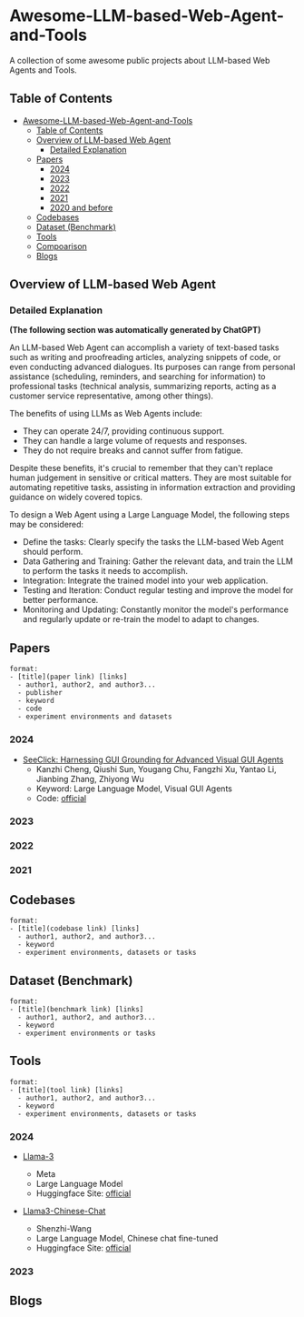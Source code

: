 # Awesome-LLM-based-Web-Agent-and-Tools
A collection of some awesome public projects about LLM-based Web Agents and Tools. 

## Table of Contents

- [Awesome-LLM-based-Web-Agent-and-Tools](#awesome-llm-based-web-agent-and-tools)
  - [Table of Contents](#table-of-contents)
  - [Overview of LLM-based Web Agent](#overview-of-llm-based-web-agent)
    - [Detailed Explanation](#detailed-explanation)
  - [Papers](#papers)
    - [2024](#2024)
    - [2023](#2023)
    - [2022](#2022)
    - [2021](#2021)
    - [2020 and before](#2020-and-before)
  - [Codebases](#codebases)
  - [Dataset (Benchmark)](#dataset)
  - [Tools](#tools)
  - [Compoarison](#comparison)
  - [Blogs](#blogs)

## Overview of LLM-based Web Agent

### Detailed Explanation 
**(The following section was automatically generated by ChatGPT)**

An LLM-based Web Agent can accomplish a variety of text-based tasks such as writing and proofreading articles, analyzing snippets of code, or even conducting advanced dialogues. Its purposes can range from personal assistance (scheduling, reminders, and searching for information) to professional tasks (technical analysis, summarizing reports, acting as a customer service representative, among other things).

The benefits of using LLMs as Web Agents include:

  - They can operate 24/7, providing continuous support.
  - They can handle a large volume of requests and responses.
  - They do not require breaks and cannot suffer from fatigue.

Despite these benefits, it's crucial to remember that they can't replace human judgement in sensitive or critical matters. They are most suitable for automating repetitive tasks, assisting in information extraction and providing guidance on widely covered topics.

To design a Web Agent using a Large Language Model, the following steps may be considered:

  - Define the tasks: Clearly specify the tasks the LLM-based Web Agent should perform.
  - Data Gathering and Training: Gather the relevant data, and train the LLM to perform the tasks it needs to accomplish.
  - Integration: Integrate the trained model into your web application.
  - Testing and Iteration: Conduct regular testing and improve the model for better performance.
  - Monitoring and Updating: Constantly monitor the model's performance and regularly update or re-train the model to adapt to changes.


## Papers

```
format:
- [title](paper link) [links]
  - author1, author2, and author3...
  - publisher
  - keyword
  - code
  - experiment environments and datasets
```
### 2024
- [SeeClick: Harnessing GUI Grounding for Advanced Visual GUI Agents](https://arxiv.org/pdf/2401.10935.pdf)
  - Kanzhi Cheng, Qiushi Sun, Yougang Chu, Fangzhi Xu, Yantao Li, Jianbing Zhang, Zhiyong Wu
  - Keyword: Large Language Model, Visual GUI Agents
  - Code: [official](https://github.com/njucckevin/SeeClick?tab=readme-ov-file)


### 2023

### 2022

### 2021


## Codebases
```
format:
- [title](codebase link) [links]
  - author1, author2, and author3...
  - keyword
  - experiment environments, datasets or tasks
```

## Dataset (Benchmark)
```
format:
- [title](benchmark link) [links]
  - author1, author2, and author3...
  - keyword
  - experiment environments or tasks
```

## Tools
```
format:
- [title](tool link) [links]
  - author1, author2, and author3...
  - keyword
  - experiment environments, datasets or tasks
```
### 2024
- [Llama-3](https://github.com/meta-llama/llama3)
  - Meta
  - Large Language Model
  - Huggingface Site: [official](https://huggingface.co/meta-llama/Meta-Llama-3-8B)

- [Llama3-Chinese-Chat](https://github.com/Shenzhi-Wang/Llama3-Chinese-Chat)
  - Shenzhi-Wang
  - Large Language Model, Chinese chat fine-tuned
  - Huggingface Site: [official](https://huggingface.co/shenzhi-wang/Llama3-8B-Chinese-Chat)

### 2023

## Blogs




